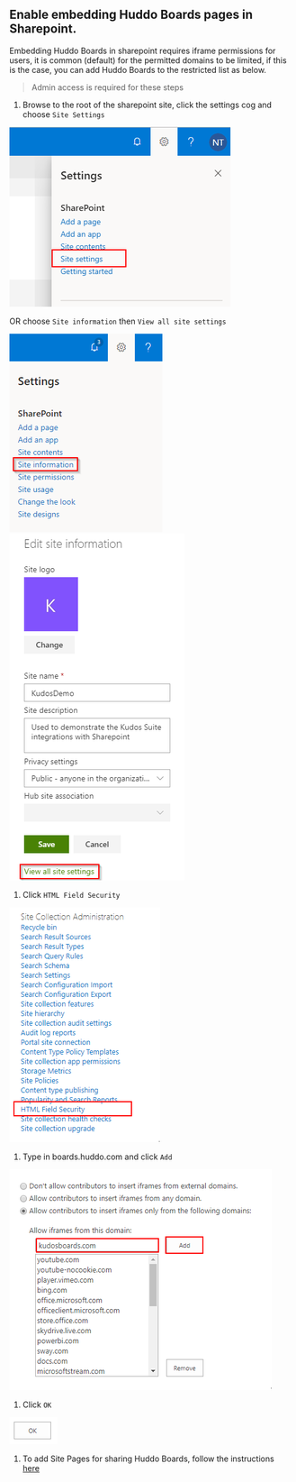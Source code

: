 ## Enable embedding Huddo Boards pages in Sharepoint.

Embedding Huddo Boards in sharepoint requires iframe permissions for users, it is common (default) for the permitted domains to be limited, if this is the case, you can add Huddo Boards to the restricted list as below.

> Admin access is required for these steps

1. Browse to the root of the sharepoint site, click the settings cog and choose `Site Settings`

  ![example](/assets/msgraph/sharepointadmin1.png)

  OR choose `Site information` then `View all site settings`

  ![example](/assets/msgraph/sharepointadmin5.png)
  ![example](/assets/msgraph/sharepointadmin6.png)

1. Click `HTML Field Security`

  ![example](/assets/msgraph/sharepointadmin2.png)

1. Type in boards.huddo.com and click `Add`

  ![example](/assets/msgraph/sharepointadmin3.png)

1. Click `OK`

  ![example](/assets/msgraph/sharepointadmin4.png)

1. To add Site Pages for sharing Huddo Boards, follow the instructions [here](/boards/msgraph/sharepoint/)
